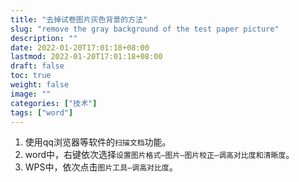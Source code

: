 ```yaml
---
title: "去掉试卷图片灰色背景的方法"
slug: "remove the gray background of the test paper picture"
description: ""
date: 2022-01-20T17:01:18+08:00
lastmod: 2022-01-20T17:01:18+08:00
draft: false
toc: true
weight: false
image: ""
categories: ["技术"]
tags: ["word"]
---
```


1. 使用qq浏览器等软件的`扫描文档`功能。
2. word中，右键依次选择`设置图片格式—图片—图片校正—调高对比度和清晰度`。
3. WPS中，依次点击`图片工具—调高对比度`。
